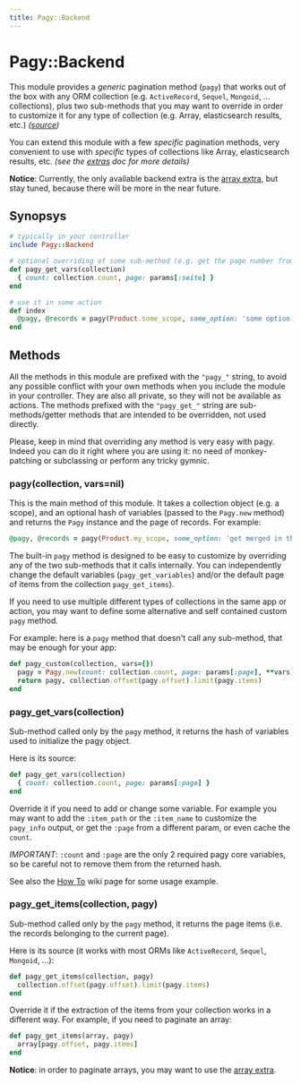 ```yaml
---
title: Pagy::Backend
---
```


# Pagy::Backend

This module provides a _generic_ pagination method (`pagy`) that works out of the box with any ORM collection (e.g. `ActiveRecord`, `Sequel`, `Mongoid`, ... collections), plus two sub-methods that you may want to override in order to customize it for any type of collection (e.g. Array, elasticsearch results, etc.) _([source](https://github.com/ddnexus/pagy/blob/master/lib/pagy/backend.rb))_

You can extend this module with a few _specific_ pagination methods, very convenient to use with _specific_ types of collections like Array, elasticsearch results, etc. _(see the [extras](../extras.md) doc for more details)_

__Notice__: Currently, the only available backend extra is the [array extra](../pagy-extras/array.md), but stay tuned, because there will be more in the near future.



## Synopsys

```ruby
# typically in your controller
include Pagy::Backend

# optional overriding of some sub-method (e.g. get the page number from the :seite param)
def pagy_get_vars(collection)
  { count: collection.count, page: params[:seite] } 
end

# use it in some action
def index
  @pagy, @records = pagy(Product.some_scope, some_option: 'some option for this instance')
end
```

## Methods

All the methods in this module are prefixed with the `"pagy_"` string, to avoid any possible conflict with your own methods when you include the module in your controller. They are also all private, so they will not be available as actions. The methods prefixed with the `"pagy_get_"` string are sub-methods/getter methods that are intended to be overridden, not used directly.

Please, keep in mind that overriding any method is very easy with pagy. Indeed you can do it right where you are using it: no need of monkey-patching or subclassing or perform any tricky gymnic.


### pagy(collection, vars=nil)

This is the main method of this module. It takes a collection object (e.g. a scope), and an optional hash of variables (passed to the `Pagy.new` method) and returns the `Pagy` instance and the page of records. For example:
```ruby
@pagy, @records = pagy(Product.my_scope, some_option: 'get merged in the pagy object')
```
The built-in `pagy` method is designed to be easy to customize by overriding any of the two sub-methods that it calls internally. You can independently change the default variables (`pagy_get_variables`) and/or the default page of items from the collection `pagy_get_items`).

If you need to use multiple different types of collections in the same app or action, you may want to define some alternative and self contained custom `pagy` method.

For example: here is a `pagy` method that doesn't call any sub-method, that may be enough for your app:
```ruby
def pagy_custom(collection, vars={})
  pagy = Pagy.new(count: collection.count, page: params[:page], **vars)
  return pagy, collection.offset(pagy.offset).limit(pagy.items)
end
```

### pagy_get_vars(collection)

Sub-method called only by the `pagy` method, it returns the hash of variables used to initialize the pagy object.

Here is its source:

```ruby
def pagy_get_vars(collection)
  { count: collection.count, page: params[:page] }
end
```
Override it if you need to add or change some variable. For example you may want to add the `:item_path` or the `:item_name` to customize the `pagy_info` output, or get the `:page` from a different param, or even cache the `count`.

_IMPORTANT_: `:count` and `:page` are the only 2 required pagy core variables, so be careful not to remove them from the returned hash.

See also the [How To](../how-to.md) wiki page for some usage example.


### pagy_get_items(collection, pagy)

Sub-method called only by the `pagy` method, it returns the page items (i.e. the records belonging to the current page).

 Here is its source (it works with most ORMs like `ActiveRecord`, `Sequel`, `Mongoid`, ...):

```ruby
def pagy_get_items(collection, pagy)
  collection.offset(pagy.offset).limit(pagy.items)
end
```
Override it if the extraction of the items from your collection works in a different way. For example, if you need to paginate an array:

```ruby
def pagy_get_items(array, pagy)
  array[pagy.offset, pagy.items]
end
```
__Notice__: in order to paginate arrays, you may want to use the  [array extra](../pagy-extras/array.md).
